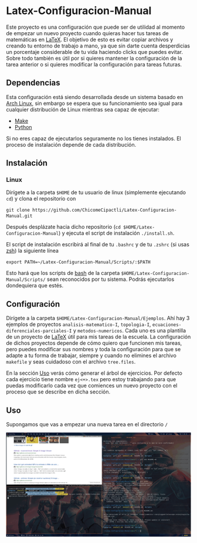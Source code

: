 # Latex-Configuracion-Manual

Este proyecto es una configuración que puede ser de utilidad al momento de empezar un nuevo proyecto cuando quieras hacer 
tus tareas de matemáticas en [LaTeX](https://en.wikipedia.org/wiki/LaTeX).
El objetivo de esto es evitar copiar archivos y creando tu entorno de trabajo 
a mano, ya que sin darte cuenta desperdicias un porcentaje considerable de tu vida 
haciendo clicks que puedes evitar.
Sobre todo también es útil por si quieres mantener la configuración de la tarea anterior o si quieres modificar la configuración 
para tareas futuras.

## Dependencias

Esta configuración está siendo desarrollada desde un sistema basado en [Arch Linux](https://wiki.archlinux.org/title/Arch_Linux),
sin embargo se espera que su funcionamiento sea igual para cualquier distribución de Linux mientras sea capaz de ejecutar:

- [Make](https://es.wikipedia.org/wiki/Make)
- [Python](https://es.wikipedia.org/wiki/Python)

Si no eres capaz de ejecutarlos seguramente no los tienes instalados. El proceso de instalación depende de cada distribución.

## Instalación

### Linux

Dirígete a la carpeta `$HOME` de tu usuario de linux (simplemente ejecutando `cd`) y clona el repositorio con 
```
git clone https://github.com/ChicomeCipactli/Latex-Configuracion-Manual.git
```
Después desplázate hacia dicho repositorio (`cd $HOME/Latex-Configuracion-Manual`)
y ejecuta el script de instalación `./install.sh`.


El script de instalación escribirá al final de tu `.bashrc` y de tu `.zshrc` (si usas [zsh](https://wiki.archlinux.org/title/zsh))
la siguiente línea
```
export PATH=~/Latex-Configuracion-Manual/Scripts/:$PATH
```
Esto hará que los scripts de [bash](https::/wiki.archlinux.org/title/bash) de la carpeta `$HOME/Latex-Configuracion-Manual/Scripts/` sean reconocidos por tu sistema.
Podrás ejecutarlos dondequiera que estés.

## Configuración

Dirígete a la carpeta `$HOME/Latex-Configuracion-Manual/Ejemplos`. 
Ahí hay 3 ejemplos de proyectos `analisis-matematico-I`, `topologia-I`, `ecuaciones-diferenciales-parciales-I` y `metodos-numericos`.
Cada uno es una plantilla de un proyecto de [LaTeX](https://en.wikipedia.org/wiki/LaTeX) útil para mis tareas de la escuela.
La configuración de dichos proyectos depende de cómo quiero que funcionen mis tareas, pero puedes modificar sus nombres y toda 
la configuración para que se adapte a tu forma de trabajar, siempre y cuando no elimines el archivo `makefile` y seas cuidadoso con el archivo `tree.files`.

En la sección [Uso](#Uso) verás cómo generar el árbol de ejercicios. Por defecto cada ejercicio tiene nombre `ej<+>.tex` 
pero estoy trabajando para que puedas modificarlo
cada vez que comiences un nuevo proyecto con el proceso que se describe en dicha sección.

## Uso

Supongamos que vas a empezar una nueva tarea en el directorio `/`

![Gif](gifo.gif)
